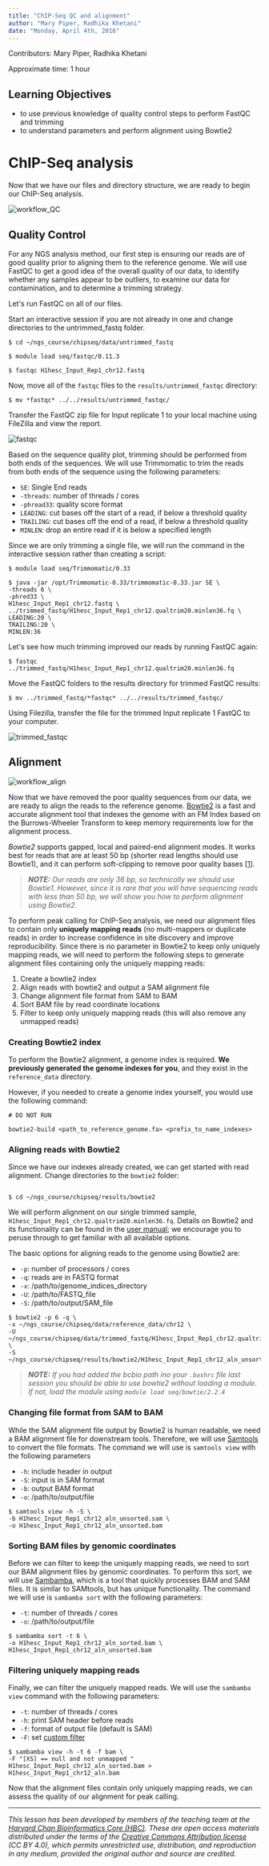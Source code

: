 ```yaml
---
title: "ChIP-Seq QC and alignment"
author: "Mary Piper, Radhika Khetani"
date: "Monday, April 4th, 2016"
---
```


Contributors: Mary Piper, Radhika Khetani

Approximate time: 1 hour

## Learning Objectives

* to use previous knowledge of quality control steps to perform FastQC and trimming
* to understand parameters and perform alignment using Bowtie2

# ChIP-Seq analysis 

Now that we have our files and directory structure, we are ready to begin our ChIP-Seq analysis. 

![workflow_QC](../img/chipseq_workflow_QC_partial.png)

## Quality Control
For any NGS analysis method, our first step is ensuring our reads are of good quality prior to aligning them to the reference genome. We will use FastQC to get a good idea of the overall quality of our data, to identify whether any samples appear to be outliers, to examine our data for contamination, and to determine a trimming strategy.

Let's run FastQC on all of our files. 

Start an interactive session if you are not already in one and change directories to the untrimmed_fastq folder.

```
$ cd ~/ngs_course/chipseq/data/untrimmed_fastq 

$ module load seq/fastqc/0.11.3 

$ fastqc H1hesc_Input_Rep1_chr12.fastq 
```

Now, move all of the `fastqc` files to the `results/untrimmed_fastqc` directory:

`$ mv *fastqc* ../../results/untrimmed_fastqc/`

Transfer the FastQC zip file for Input replicate 1 to your local machine using FileZilla and view the report.

![fastqc](../img/fastqc_input_rep1.png)

Based on the sequence quality plot, trimming should be performed from both ends of the sequences. We will use Trimmomatic to trim the reads from both ends of the sequence using the following parameters:

* `SE`: Single End reads
* `-threads`: number of threads / cores
* `-phread33`: quality score format
* `LEADING`: cut bases off the start of a read, if below a threshold quality
* `TRAILING`: cut bases off the end of a read, if below a threshold quality
* `MINLEN`: drop an entire read if it is below a specified length

Since we are only trimming a single file, we will run the command in the interactive session rather than creating a script:

```
$ module load seq/Trimmomatic/0.33

$ java -jar /opt/Trimmomatic-0.33/trimmomatic-0.33.jar SE \
-threads 6 \
-phred33 \
H1hesc_Input_Rep1_chr12.fastq \
../trimmed_fastq/H1hesc_Input_Rep1_chr12.qualtrim20.minlen36.fq \
LEADING:20 \
TRAILING:20 \
MINLEN:36
```

Let's see how much trimming improved our reads by running FastQC again:

`$ fastqc ../trimmed_fastq/H1hesc_Input_Rep1_chr12.qualtrim20.minlen36.fq`

Move the FastQC folders to the results directory for trimmed FastQC results:

`$ mv ../trimmed_fastq/*fastqc* ../../results/trimmed_fastqc/`

Using Filezilla, transfer the file for the trimmed Input replicate 1 FastQC to your computer.

![trimmed_fastqc](../img/chipseq_trimmed_fastqc.png)

## Alignment

![workflow_align](../img/chipseq_workflow_align_partial.png)

Now that we have removed the poor quality sequences from our data, we are ready to align the reads to the reference genome. [Bowtie2](http://bowtie-bio.sourceforge.net/bowtie2/manual.shtml) is a fast and accurate alignment tool that indexes the genome with an FM Index based on the Burrows-Wheeler Transform to keep memory requirements low for the alignment process. 

*Bowtie2* supports gapped, local and paired-end alignment modes. It works best for reads that are at least 50 bp (shorter read lengths should use Bowtie1), and it can perform soft-clipping to remove poor quality bases [[1](http://genomebiology.biomedcentral.com/articles/10.1186/gb-2009-10-3-r25)].

> _**NOTE:** Our reads are only 36 bp, so technically we should use Bowtie1. However, since it is rare that you will have sequencing reads with less than 50 bp, we will show you how to perform alignment using Bowtie2._

To perform peak calling for ChIP-Seq analysis, we need our alignment files to contain only **uniquely mapping reads** (no multi-mappers or duplicate reads) in order to increase confidence in site discovery and improve reproducibility. Since there is no parameter in Bowtie2 to keep only uniquely mapping reads, we will need to perform the following steps to generate alignment files containing only the uniquely mapping reads:

1. Create a bowtie2 index
2. Align reads with bowtie2 and output a SAM alignment file
3. Change alignment file format from SAM to BAM
4. Sort BAM file by read coordinate locations
5. Filter to keep only uniquely mapping reads (this will also remove any unmapped reads)

### Creating Bowtie2 index

To perform the Bowtie2 alignment, a genome index is required. **We previously generated the genome indexes for you**, and they exist in the `reference_data` directory.

However, if you needed to create a genome index yourself, you would use the following command:

```
# DO NOT RUN

bowtie2-build <path_to_reference_genome.fa> <prefix_to_name_indexes>

```

### Aligning reads with Bowtie2

Since we have our indexes already created, we can get started with read alignment. Change directories to the `bowtie2` folder:

```

$ cd ~/ngs_course/chipseq/results/bowtie2

```

We will perform alignment on our single trimmed sample, `H1hesc_Input_Rep1_chr12.qualtrim20.minlen36.fq`. Details on Bowtie2 and its functionality can be found in the [user manual](http://bowtie-bio.sourceforge.net/bowtie2/manual.shtml); we encourage you to peruse through to get familiar with all available options.

The basic options for aligning reads to the genome using Bowtie2 are:

* `-p`: number of processors / cores
* `-q`: reads are in FASTQ format
* `-x`: /path/to/genome_indices_directory
* `-U`: /path/to/FASTQ_file
* `-S`: /path/to/output/SAM_file

```
$ bowtie2 -p 6 -q \
-x ~/ngs_course/chipseq/data/reference_data/chr12 \
-U ~/ngs_course/chipseq/data/trimmed_fastq/H1hesc_Input_Rep1_chr12.qualtrim20.minlen36.fq \
-S ~/ngs_course/chipseq/results/bowtie2/H1hesc_Input_Rep1_chr12_aln_unsorted.sam

```
> _**NOTE:** If you had added the bcbio path ino your `.bashrc` file last session you should be able to use bowtie2 without loading a module. If not, load the module using `module load seq/bowtie/2.2.4`_
>

### Changing file format from SAM to BAM

While the SAM alignment file output by Bowtie2 is human readable, we need a BAM alignment file for downstream tools. Therefore, we will use [Samtools](http://samtools.github.io) to convert the file formats. The command we will use is `samtools view` with the following parameters

* `-h`: include header in output
* `-S`: input is in SAM format
* `-b`: output BAM format
* `-o`: /path/to/output/file

```
$ samtools view -h -S \
-b H1hesc_Input_Rep1_chr12_aln_unsorted.sam \
-o H1hesc_Input_Rep1_chr12_aln_unsorted.bam
```

### Sorting BAM files by genomic coordinates

Before we can filter to keep the uniquely mapping reads, we need to sort our BAM alignment files by genomic coordinates. To perform this sort, we will use [Sambamba](http://lomereiter.github.io/sambamba/index.html), which is a tool that quickly processes BAM and SAM files. It is similar to SAMtools, but has unique functionality.
The command we will use is `sambamba sort` with the following parameters:

* `-t`: number of threads / cores
* `-o`: /path/to/output/file

```
$ sambamba sort -t 6 \
-o H1hesc_Input_Rep1_chr12_aln_sorted.bam \
H1hesc_Input_Rep1_chr12_aln_unsorted.bam 
```

### Filtering uniquely mapping reads

Finally, we can filter the uniquely mapped reads. We will use the `sambamba view` command with the following parameters:

* `-t`: number of threads / cores
* `-h`: print SAM header before reads
* `-f`: format of output file (default is SAM)
* `-F`: set [custom filter](https://github.com/lomereiter/sambamba/wiki/%5Bsambamba-view%5D-Filter-expression-syntax)

```
$ sambamba view -h -t 6 -f bam \
-F "[XS] == null and not unmapped " H1hesc_Input_Rep1_chr12_aln_sorted.bam > H1hesc_Input_Rep1_chr12_aln.bam
```

Now that the alignment files contain only uniquely mapping reads, we can assess the quality of our alignment for peak calling.

***
*This lesson has been developed by members of the teaching team at the [Harvard Chan Bioinformatics Core (HBC)](http://bioinformatics.sph.harvard.edu/). These are open access materials distributed under the terms of the [Creative Commons Attribution license](https://creativecommons.org/licenses/by/4.0/) (CC BY 4.0), which permits unrestricted use, distribution, and reproduction in any medium, provided the original author and source are credited.*

